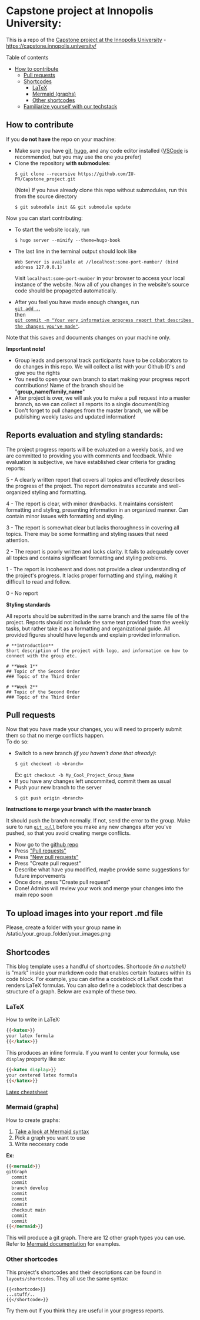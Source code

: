 # Capstone project at Innopolis University:
This is a repo of the [Capstone project at the Innopolis University](https://capstone.innopolis.university/) - https://capstone.innopolis.university/

Table of contents
- [How to contribute](#how-to-contribute)
  - [Pull requests](#pull-requests)
  - [Shortcodes](#shortcodes)
    - [LaTeX](#latex)
    - [Mermaid (graphs)](#mermaid-graphs)
    - [Other shortcodes](#other-shortcodes)
  - [Familiarize yourself with our techstack](#familiarize-yourself-with-our-techstack)

## How to contribute
If you **do not have** the repo on your machine:

- Make sure you have [git](https://git-scm.com/downloads), [hugo](https://gohugo.io/installation/), and any code editor installed ([VSCode](https://code.visualstudio.com/) is recommended, but you may use the one you prefer)
- Clone the repository **with submodules**: 
  ```
  $ git clone --recursive https://github.com/IU-PR/Capstone_project.git
  ```
  (Note) If you have already clone this repo without submodules, run this from the source directory
  ```
  $ git submodule init && git submodule update
  ```
Now you can start contributing:
- To start the website localy, run
  ```
  $ hugo server --minify --theme=hugo-book
  ``` 
- The last line in the terminal output should look like
  ```
  Web Server is available at //localhost:some-port-number/ (bind address 127.0.0.1)
  ```
  Visit `localhost:some-port-number` in your browser to access your local instance of the website. Now all of you changes in the website's source code should be propageted automatically.

- After you feel you have made enough changes, run <br> 
  [`git add .`](https://git-scm.com/docs/git-add),<br>
   then <br>
  [`git commit -m "Your very informative progress report that describes the changes you've made"`](https://git-scm.com/docs/git-commit). 

Note that this saves and documents changes on your machine only.

**Important note!**

- Group leads and personal track participants have to be collaborators to do changes in this repo. We will collect a list with your Github ID's and give you the rights
- You need to open your own branch to start making your progress report contributions! Name of the branch should be "**group_name/family_name**"
- After project is over, we will ask you to make a pull request into a master branch, so we can collect all reports ito a single document/blog
- Don't forget to pull changes from the master branch, we will be publishing weekly tasks and updated information!

## Reports evaluation and styling standards:  

The project progress reports will be evaluated on a weekly basis, and we are committed to providing you with comments and feedback. While evaluation is subjective, we have established clear criteria for grading reports:

5 - A clearly written report that covers all topics and effectively describes the progress of the project. The report demonstrates accurate and well-organized styling and formatting.

4 - The report is clear, with minor drawbacks. It maintains consistent formatting and styling, presenting information in an organized manner. Can contain minor issues with formatting and styling.

3 - The report is somewhat clear but lacks thoroughness in covering all topics. There may be some formatting and styling issues that need attention.

2 - The report is poorly written and lacks clarity. It fails to adequately cover all topics and contains significant formatting and styling problems.

1 - The report is incoherent and does not provide a clear understanding of the project's progress. It lacks proper formatting and styling, making it difficult to read and follow.

0 - No report

**Styling standards**

All reports should be submitted in the same branch and the same file of the project.
Reports should not include the same text provided from the weekly tasks, but rather take it as a formatting and organizational guide.
All provided figures should have legends and explain provided information.

```
# **Introduction**
Short description of the project with logo, and information on how to connect with the group etc. 

# **Week 1**
## Topic of the Second Order
### Topic of the Third Order

# **Week 2**
## Topic of the Second Order
### Topic of the Third Order
```

## Pull requests
Now that you have made your changes, you will need to properly submit them so that no merge conflicts happen.<br>
 To do so:
- Switch to a new branch *(if you haven't done that already)*:
  ```
  $ git checkout -b <branch>
  ```
  Ex: `git checkout -b My_Cool_Project_Group_Name`
- If you have any changes left uncommited, commit them as usual
- Push your new branch to the server
  ```
  $ git push origin <branch>
  ```
**Instructions to merge your branch with the master branch**

It should push the branch normally. If not, send the error to the group.
Make sure to run [`git pull`](https://git-scm.com/docs/git-pull) before you make any new changes after you've pushed, so that you avoid creating merge conflicts.

- Now go to the [github repo](https://github.com/IU-PR/Capstone_project)
- Press ["Pull requests"](https://github.com/IU-PR/Capstone_project/pulls)
- Press ["New pull requests"](https://github.com/IU-PR/Capstone_project/compare)
- Press "Create pull request"
- Describe what have you modified, maybe provide some suggestions for future imporvements
- Once done, press "Create pull request"
- Done! Admins will review your work and merge your changes into the main repo soon  

## **To upload images into your report .md file**  
 Please, create a folder with your group name in /static/your_group_folder/your_images.png

  
## Shortcodes
This blog template uses a handful of shortcodes. Shortcode *(in a nutshell)* is "mark" inside your markdown code that enables certain features within its code block. For example, you can define a codeblock of LaTeX code that renders LaTeX formulas. You can also define a codeblock that describes a structure of a graph. Below are example of these two.

### LaTeX
How to write in LaTeX:
```md
{{<katex>}}
your latex formula
{{</katex>}}
```
This produces an inline formula. If you want to center your formula, use `display` property like so:
```md
{{<katex display>}}
your centered latex formula
{{</katex>}}
```
[Latex cheatsheet](https://wch.github.io/latexsheet/latexsheet.pdf)

### Mermaid (graphs)
How to create graphs:
1. [Take a look at Mermaid syntax](https://mermaid.js.org/intro/)
2. Pick a graph you want to use
3. Write neccesary code
 
**Ex:**
```md
{{<mermaid>}}
gitGraph
  commit
  commit
  branch develop
  commit
  commit
  commit
  checkout main
  commit
  commit
{{</mermaid>}}
```
This will produce a git graph. There are 12 other graph types you can use. Refer to [Mermaid documentation](https://mermaid.js.org/intro/) for examples.

### Other shortcodes
This project's shortcodes and their descriptions can be found in `layouts/shortcodes`. They all use the same syntax: 
```
{{<shortcode>}}
...stuff/..
{{</shortcode>}}
```
Try them out if you think they are useful in your progress reports.